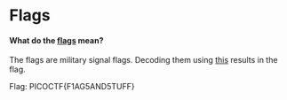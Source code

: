 # Flags
#### What do the [flags](https://2019shell1.picoctf.com/static/ae23b7df04365ab0213f0158c5b5d694/flag.png) mean?

The flags are military signal flags. Decoding them using [this](https://images-na.ssl-images-amazon.com/images/I/51jWSreixnL._SY450_.jpg) results in the flag.

Flag: PICOCTF{F1AG5AND5TUFF}
